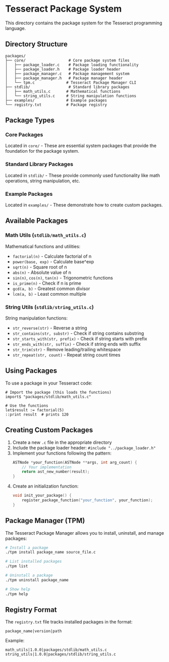 # Tesseract Package System

This directory contains the package system for the Tesseract programming language.

## Directory Structure

```
packages/
├── core/                   # Core package system files
│   ├── package_loader.c    # Package loading functionality
│   ├── package_loader.h    # Package loader header
│   ├── package_manager.c   # Package management system
│   ├── package_manager.h   # Package manager header
│   └── tpm.c              # Tesseract Package Manager CLI
├── stdlib/                 # Standard library packages
│   ├── math_utils.c       # Mathematical functions
│   └── string_utils.c     # String manipulation functions
├── examples/              # Example packages
└── registry.txt           # Package registry
```

## Package Types

### Core Packages
Located in `core/` - These are essential system packages that provide the foundation for the package system.

### Standard Library Packages
Located in `stdlib/` - These provide commonly used functionality like math operations, string manipulation, etc.

### Example Packages
Located in `examples/` - These demonstrate how to create custom packages.

## Available Packages

### Math Utils (`stdlib/math_utils.c`)
Mathematical functions and utilities:
- `factorial(n)` - Calculate factorial of n
- `power(base, exp)` - Calculate base^exp
- `sqrt(n)` - Square root of n
- `abs(n)` - Absolute value of n
- `sin(n)`, `cos(n)`, `tan(n)` - Trigonometric functions
- `is_prime(n)` - Check if n is prime
- `gcd(a, b)` - Greatest common divisor
- `lcm(a, b)` - Least common multiple

### String Utils (`stdlib/string_utils.c`)
String manipulation functions:
- `str_reverse(str)` - Reverse a string
- `str_contains(str, substr)` - Check if string contains substring
- `str_starts_with(str, prefix)` - Check if string starts with prefix
- `str_ends_with(str, suffix)` - Check if string ends with suffix
- `str_trim(str)` - Remove leading/trailing whitespace
- `str_repeat(str, count)` - Repeat string count times

## Using Packages

To use a package in your Tesseract code:

```tesseract
# Import the package (this loads the functions)
import$ "packages/stdlib/math_utils.c"

# Use the functions
let$result := factorial(5)
::print result  # prints 120
```

## Creating Custom Packages

1. Create a new `.c` file in the appropriate directory
2. Include the package loader header: `#include "../package_loader.h"`
3. Implement your functions following the pattern:
   ```c
   ASTNode *your_function(ASTNode **args, int arg_count) {
       // Your implementation
       return ast_new_number(result);
   }
   ```
4. Create an initialization function:
   ```c
   void init_your_package() {
       register_package_function("your_function", your_function);
   }
   ```

## Package Manager (TPM)

The Tesseract Package Manager allows you to install, uninstall, and manage packages:

```bash
# Install a package
./tpm install package_name source_file.c

# List installed packages
./tpm list

# Uninstall a package
./tpm uninstall package_name

# Show help
./tpm help
```

## Registry Format

The `registry.txt` file tracks installed packages in the format:
```
package_name|version|path
```

Example:
```
math_utils|1.0.0|packages/stdlib/math_utils.c
string_utils|1.0.0|packages/stdlib/string_utils.c
```